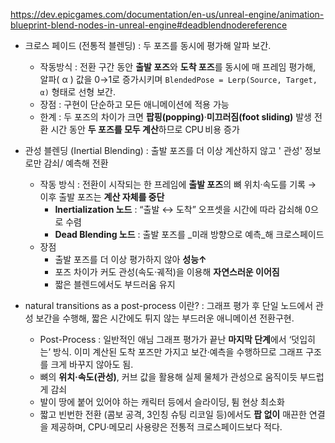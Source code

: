 https://dev.epicgames.com/documentation/en-us/unreal-engine/animation-blueprint-blend-nodes-in-unreal-engine#deadblendnodereference

- 크로스 페이드 (전통적 블렌딩) : 두 포즈를 동시에 평가해 알파 보간.
	- 작동방식 : 전환 구간 동안 **출발 포즈**와 **도착 포즈**를 동시에 매 프레임 평가해,  알파( α ) 값을 0→1로 증가시키며 `BlendedPose = Lerp(Source, Target, α)` 형태로 선형 보간.
	- 장점 : 구현이 단순하고 모든 애니메이션에 적용 가능
	- 한계 : 두 포즈의 차이가 크면 **팝핑(popping)**·**미끄러짐(foot sliding)** 발생 전환 시간 동안 **두 포즈를 모두 계산**하므로 CPU 비용 증가
- 관성 블렌딩 (Inertial Blending) : 출발 포즈를 더 이상 계산하지 않고 ' 관성' 정보로만 감쇠/ 예측해 전환
	- 작동 방식 : 전환이 시작되는 한 프레임에 **출발 포즈**의 뼈 위치·속도를 기록 → 이후 출발 포즈는 **계산 자체를 중단**
		- **Inertialization 노드** : “출발 ↔ 도착” 오프셋을 시간에 따라 감쇠해 0으로 수렴
		- **Dead Blending 노드** : 출발 포즈를 _미래 방향으로 예측_해 크로스페이드
	- 장점
		- 출발 포즈를 더 이상 평가하지 않아 **성능↑**
		- 포즈 차이가 커도 관성(속도·궤적)을 이용해 **자연스러운 이어짐**
		- 짧은 블렌드에서도 부드러움 유지

- natural transitions as a post-process 이란? : 그래프 평가 후 단일 노드에서 관성 보간을 수행해, 짧은 시간에도 튀지 않는 부드러운 애니메이션 전환구현.
	- Post-Process : 일반적인 애님 그래프 평가가 끝난 **마지막 단계**에서 ‘덧입히는’ 방식. 이미 계산된 도착 포즈만 가지고 보간·예측을 수행하므로 그래프 구조를 크게 바꾸지 않아도 됨.
	- 뼈의 **위치·속도(관성)**, 커브 값을 활용해 실제 물체가 관성으로 움직이듯 부드럽게 감쇠
	- 발이 땅에 붙어 있어야 하는 캐릭터 등에서 슬라이딩, 튐 현상 최소화
	- 짧고 빈번한 전환 (콤보 공격, 3인칭 슈팅 리코일 등)에서도 **팝 없이** 매끈한 연결을 제공하며, CPU·메모리 사용량은 전통적 크로스페이드보다 적다.